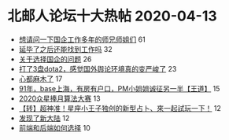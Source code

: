 # 北邮人论坛十大热帖 2020-04-13

- [想请问一下国企工作多年的师兄师姐们](https://bbs.byr.cn/article/WorkLife/1143082) 61
- [延毕了之后还能找到工作吗](https://bbs.byr.cn/article/Talking/6191383) 32
- [关于选择国企的问题](https://bbs.byr.cn/article/Job/2084388) 26
- [打了3盘dota2，感觉国外舆论环境真的变严峻了](https://bbs.byr.cn/article/Dota/957734) 23
- [心都麻木了](https://bbs.byr.cn/article/AimGraduate/1185086) 17
- [91年，base上海，有房有户口，PM小姐姐诚征另一半【王道】](https://bbs.byr.cn/article/Friends/1957212) 15
- [2020众星捧月算法大赛](https://bbs.byr.cn/article/ACM_ICPC/98966) 13
- [【转】超神准！星座小王子独创的新型占卜、來一起試玩一下！](https://bbs.byr.cn/article/Constellations/326533) 12
- [发现了新大陆](https://bbs.byr.cn/article/Picture/3256461) 12
- [前端和后端如何选择](https://bbs.byr.cn/article/Java/63552) 10


